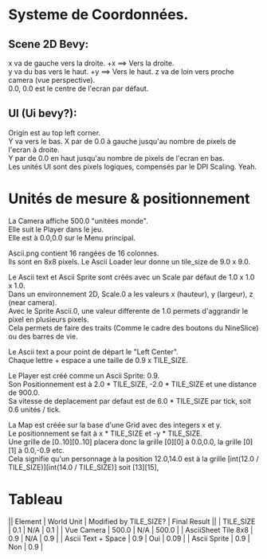 # Systeme de Coordonnées.

## Scene 2D Bevy:
x va de gauche vers la droite. +x ==> Vers la droite.  
y va du bas vers le haut. +y ==> Vers le haut.
z va de loin vers proche camera (vue perspective).  
0.0, 0.0 est le centre de l'ecran par défaut.  

## UI (Ui bevy?):
Origin est au top left corner.  
Y va vers le bas.
X par de 0.0 à gauche jusqu'au nombre de pixels de l'ecran à droite.  
Y par de 0.0 en haut jusqu'au nombre de pixels de l'ecran en bas.  
Les unités UI sont des pixels logiques, compensés par le DPI Scaling. Yeah.  


# Unités de mesure & positionnement
La Camera affiche 500.0 "unitées monde".  
Elle suit le Player dans le jeu.  
Elle est à 0.0,0.0 sur le Menu principal.  

Ascii.png contient 16 rangées de 16 colonnes.  
Ils sont en 8x8 pixels.
Le Ascii Loader leur donne un tile_size de 9.0 x 9.0.  

Le Ascii text et Ascii Sprite sont créés avec un Scale par défaut de 1.0 x 1.0 x 1.0.  
Dans un environnement 2D, Scale.0 a les valeurs x (hauteur), y (largeur), z (near camera).  
Avec le Sprite Ascii.0, une valeur differente de 1.0 permets d'aggrandir le pixel en plusieurs pixels.  
Cela permets de faire des traits (Comme le cadre des boutons du NineSlice) ou des barres de vie.  

Le Ascii text a pour point de départ le "Left Center".  
Chaque lettre + espace a une taille de 0.9 x TILE_SIZE.  

Le Player est créé comme un Ascii Sprite: 0.9.  
Son Positionnement est à 2.0 * TILE_SIZE, -2.0 * TILE_SIZE et une distance de 900.0.  
Sa vitesse de deplacement par defaut est de 6.0 * TILE_SIZE par tick, soit 0.6 unités / tick.  

La Map est créée sur la base d'une Grid avec des integers x et y.  
Le positionnement se fait à x * TILE_SIZE et -y * TILE_SIZE.  
Une grille de [0..10][0..10] placera donc la grille [0][0] à 0.0,0.0, la grille [0][1] à 0.0,-0.9 etc.  
Cela signifie qu'un personnage à la position 12.0,14.0 est à la grille [int(12.0 / TILE_SIZE)][int(14.0 / TILE_SIZE)] soit [13][15], 


# Tableau
|| Element | World Unit | Modified by TILE_SIZE? | Final Result ||
| TILE_SIZE | 0.1 | N/A | 0.1 |
| Vue Camera | 500.0 | N/A | 500.0 |
| AsciiSheet Tile 8x8 | 0.9 | N/A | 0.9 |
| Ascii Text + Space | 0.9 | Oui | 0.09 |
| Ascii Sprite | 0.9 | Non | 0.9 |

